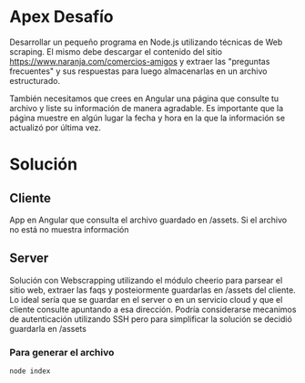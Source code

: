 # Apex Desafío 
Desarrollar un pequeño programa en Node.js utilizando técnicas de Web scraping. El mismo debe descargar el contenido del sitio https://www.naranja.com/comercios-amigos
y extraer las "preguntas frecuentes" y sus respuestas para luego almacenarlas en un archivo estructurado.

También necesitamos que crees en Angular una página que consulte tu archivo y liste su información de manera agradable. Es importante que la página muestre en algún lugar la fecha y hora en la que la información se actualizó por última vez. 


# Solución

## Cliente
App en Angular que consulta el archivo guardado en /assets. Si el archivo no está no muestra información

## Server

Solución con Webscrapping utilizando el módulo cheerio para parsear el sitio web, extraer las faqs y posteiormente guardarlas en /assets del cliente. Lo ideal sería que se guardar en el server o en un servicio cloud y que el cliente consulte apuntando a esa dirección. Podría considerarse mecanimos de autenticación utilizando SSH pero para simplificar la solución se decidió guardarla en /assets

### Para generar el archivo
```
node index
```
